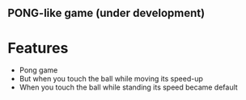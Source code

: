 ## PONG-like game (under development)

# Features
- Pong game
- But when you touch the ball while moving its speed-up
- When you touch the ball while standing its speed became default

